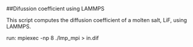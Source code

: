 ##Difussion coefficient using LAMMPS

This script computes the diffusion coefficient of a molten salt, LiF, using LAMMPS.


run: mpiexec -np 8 ./lmp_mpi > in.dif
